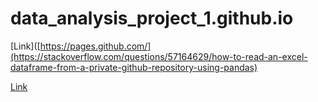 # data_analysis_project_1.github.io
[Link]([https://pages.github.com/](https://stackoverflow.com/questions/57164629/how-to-read-an-excel-dataframe-from-a-private-github-repository-using-pandas)

[Link]([https://danaionita.github.io/data_analysis_project_1.github.io/blob/branch/Excel%20Projects%20Examples/Excel_Project_Movies_Database.xlsx)

